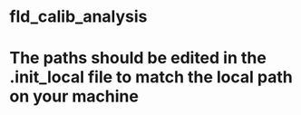 # fld_calib_analysis

# The paths should be edited in the .init_local file to match the local path on your machine